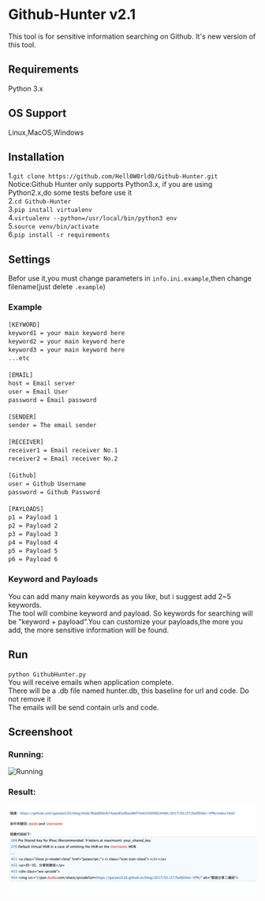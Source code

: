 # Github-Hunter v2.1
This tool is for sensitive information searching on Github.
It's new version of this tool.
## Requirements
Python 3.x <br>
## OS Support
Linux,MacOS,Windows<br>
## Installation
1.`git clone https://github.com/Hell0W0rld0/Github-Hunter.git`<br>
Notice:Github Hunter only supports Python3.x, if you are using Python2.x,do some tests before use it<br>
2.`cd Github-Hunter`<br>
3.`pip install virtualenv`<br>
4.`virtualenv --python=/usr/local/bin/python3 env`<br>
5.`source venv/bin/activate`<br>
6.`pip install -r requirements`<br>
## Settings
Befor use it,you must change parameters in `info.ini.example`,then change filename(just delete `.example`)
### Example
`[KEYWORD]`<br>
`keyword1 = your main keyword here`<br>
`keyword2 = your main keyword here`<br>
`keyword3 = your main keyword here`<br>
`...etc`<br>
<br>
`[EMAIL]`<br>
`host = Email server`<br>
`user = Email User`<br>
`password = Email password`<br>
<br>
`[SENDER]`<br>
`sender = The email sender`<br>
<br>
`[RECEIVER]`<br>
`receiver1 = Email receiver No.1`<br>
`receiver2 = Email receiver No.2`<br>
<br>
`[Github]`<br>
`user = Github Username`<br>
`password = Github Password`<br>
<br>
`[PAYLOADS]`<br>
`p1 = Payload 1`<br>
`p2 = Payload 2`<br>
`p3 = Payload 3`<br>
`p4 = Payload 4`<br>
`p5 = Payload 5`<br>
`p6 = Payload 6`<br>
### Keyword and Payloads
You can add many main keywords as you like, but i suggest add 2~5 keywords.<br>
The tool will combine keyword and payload. So keywords for searching will be "keyword + payload".You can customize your payloads,the more you add, the more sensitive information will be found.
## Run
`python GithubHunter.py`<br>
You will receive emails when application complete.<br>
There will be a .db file named hunter.db, this baseline for url and code. Do not remove it<br>
The emails will be send contain urls and code.
## Screenshoot
### Running:
![Running](https://github.com/Hell0W0rld0/Github-Hunter/blob/master/1.jpg)
<br>
### Result:
![Result](https://github.com/Hell0W0rld0/Github-Hunter/blob/master/2.jpg)
